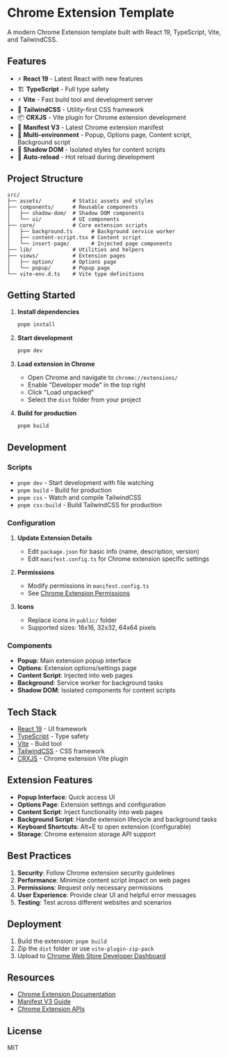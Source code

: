 # Chrome Extension Template

A modern Chrome Extension template built with React 19, TypeScript, Vite, and TailwindCSS.

## Features

- ⚡️ **React 19** - Latest React with new features
- 🏗️ **TypeScript** - Full type safety
- ⚡️ **Vite** - Fast build tool and development server
- 🎨 **TailwindCSS** - Utility-first CSS framework
- 📦 **CRXJS** - Vite plugin for Chrome extension development
- 🧩 **Manifest V3** - Latest Chrome extension manifest
- 🎯 **Multi-environment** - Popup, Options page, Content script, Background script
- 📱 **Shadow DOM** - Isolated styles for content scripts
- 🔧 **Auto-reload** - Hot reload during development

## Project Structure

```
src/
├── assets/          # Static assets and styles
├── components/      # Reusable components
│   ├── shadow-dom/  # Shadow DOM components
│   └── ui/          # UI components
├── core/            # Core extension scripts
│   ├── background.ts      # Background service worker
│   ├── content-script.tsx # Content script
│   └── insert-page/       # Injected page components
├── lib/             # Utilities and helpers
├── views/           # Extension pages
│   ├── option/      # Options page
│   └── popup/       # Popup page
└── vite-env.d.ts    # Vite type definitions
```

## Getting Started

1. **Install dependencies**
   ```bash
   pnpm install
   ```

2. **Start development**
   ```bash
   pnpm dev
   ```

3. **Load extension in Chrome**
   - Open Chrome and navigate to `chrome://extensions/`
   - Enable "Developer mode" in the top right
   - Click "Load unpacked"
   - Select the `dist` folder from your project

4. **Build for production**
   ```bash
   pnpm build
   ```

## Development

### Scripts

- `pnpm dev` - Start development with file watching
- `pnpm build` - Build for production
- `pnpm css` - Watch and compile TailwindCSS
- `pnpm css:build` - Build TailwindCSS for production

### Configuration

1. **Update Extension Details**
   - Edit `package.json` for basic info (name, description, version)
   - Edit `manifest.config.ts` for Chrome extension specific settings

2. **Permissions**
   - Modify permissions in `manifest.config.ts`
   - See [Chrome Extension Permissions](https://developer.chrome.com/docs/extensions/reference/permissions/)

3. **Icons**
   - Replace icons in `public/` folder
   - Supported sizes: 16x16, 32x32, 64x64 pixels

### Components

- **Popup**: Main extension popup interface
- **Options**: Extension options/settings page
- **Content Script**: Injected into web pages
- **Background**: Service worker for background tasks
- **Shadow DOM**: Isolated components for content scripts

## Tech Stack

- [React 19](https://react.dev/) - UI framework
- [TypeScript](https://www.typescriptlang.org/) - Type safety
- [Vite](https://vitejs.dev/) - Build tool
- [TailwindCSS](https://tailwindcss.com/) - CSS framework
- [CRXJS](https://crxjs.dev/vite-plugin) - Chrome extension Vite plugin

## Extension Features

- **Popup Interface**: Quick access UI
- **Options Page**: Extension settings and configuration
- **Content Script**: Inject functionality into web pages
- **Background Script**: Handle extension lifecycle and background tasks
- **Keyboard Shortcuts**: Alt+E to open extension (configurable)
- **Storage**: Chrome extension storage API support

## Best Practices

1. **Security**: Follow Chrome extension security guidelines
2. **Performance**: Minimize content script impact on web pages
3. **Permissions**: Request only necessary permissions
4. **User Experience**: Provide clear UI and helpful error messages
5. **Testing**: Test across different websites and scenarios

## Deployment

1. Build the extension: `pnpm build`
2. Zip the `dist` folder or use `vite-plugin-zip-pack`
3. Upload to [Chrome Web Store Developer Dashboard](https://chrome.google.com/webstore/devconsole/)

## Resources

- [Chrome Extension Documentation](https://developer.chrome.com/docs/extensions/)
- [Manifest V3 Guide](https://developer.chrome.com/docs/extensions/mv3/intro/)
- [Chrome Extension APIs](https://developer.chrome.com/docs/extensions/reference/)

## License

MIT

